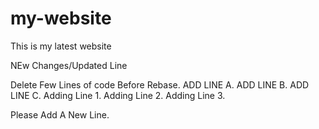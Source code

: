 # my-website
This is my latest website

NEw Changes/Updated Line

Delete Few Lines of code Before Rebase.
ADD LINE A.
ADD LINE B.
ADD LINE C.
Adding Line 1.
Adding Line 2.
Adding Line 3.

Please Add A New Line.
